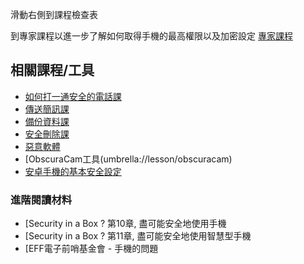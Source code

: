 [Title]: # (現在怎樣?)
[Order]: # (8)

滑動右側到課程檢查表

到專家課程以進一步了解如何取得手機的最高權限以及加密設定
[專家課程](umbrella://lesson/mobile-phones/2)

## 相關課程/工具

* [如何打一通安全的電話課](umbrella://lesson/making-a-call)
* [傳送簡訊課](umbrella://lesson/sending-a-message)
* [備份資料課](umbrella://lesson/backing-up)
* [安全刪除課](umbrella://lesson/safely-deleting)
* [惡意軟體](umbrella://lesson/malware)
* [ObscuraCam工具(umbrella://lesson/obscuracam)
* [安卓手機的基本安全設定](umbrella://lesson/android)

### 進階閱讀材料

* [Security in a Box ? 第10章, 盡可能安全地使用手機
* [Security in a Box ? 第11章, 盡可能安全地使用智慧型手機
* [EFF電子前哨基金會 - 手機的問題
